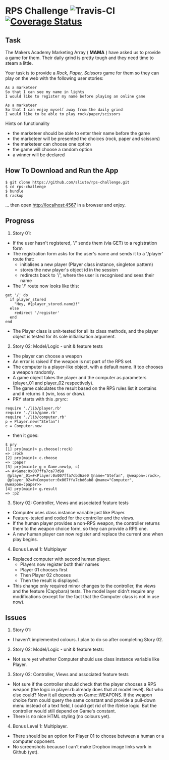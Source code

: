 # RPS Challenge ![Travis-CI](https://travis-ci.org/sliute/rps-challenge.svg?branch=master) [![Coverage Status](https://coveralls.io/repos/github/sliute/rps-challenge/badge.svg?branch=master)](https://coveralls.io/github/sliute/rps-challenge?branch=master)

Task
----

The Makers Academy Marketing Array ( **MAMA** ) have asked us to provide a game for them. Their daily grind is pretty tough and they need time to steam a little.

Your task is to provide a _Rock, Paper, Scissors_ game for them so they can play on the web with the following user stories:

```
As a marketeer
So that I can see my name in lights
I would like to register my name before playing an online game

As a marketeer
So that I can enjoy myself away from the daily grind
I would like to be able to play rock/paper/scissors
```

Hints on functionality

- the marketeer should be able to enter their name before the game
- the marketeer will be presented the choices (rock, paper and scissors)
- the marketeer can choose one option
- the game will choose a random option
- a winner will be declared

How To Download and Run the App
----

```
$ git clone https://github.com/sliute/rps-challenge.git
$ cd rps-challenge
$ bundle
$ rackup

```
... then open [http://localhost:4567](http://localhost:4567) in a browser and enjoy.

Progress
----

1. Story 01:
  * If the user hasn't registered, '/' sends them (via GET) to a registration form
  * The registration form asks for the user's name and sends it to a '/player' route that:
    - initialises a new player (Player class instance, singleton pattern)
    - stores the new player's object id in the session
    - redirects back to '/', where the user is recognised and sees their name
  * The '/' route now looks like this:
  ```
  get '/' do
    if player_stored
      "Hey, #{player_stored.name}!"
    else
      redirect '/register'
    end
  end
  ```
  * The Player class is unit-tested for all its class methods, and the player object is tested for its sole initialisation argument.

2. Story 02: Model/Logic - unit & feature tests
  * The player can choose a weapon
  * An error is raised if the weapon is not part of the RPS set.
  * The computer is a player-like object, with a default name. It too chooses a weapon randomly.
  * A game object takes the player and the computer as parameters (player_01 and player_02 respectively).
  * The game calculates the result based on the RPS rules list it contains and it returns it (win, loss or draw).
  * PRY starts with this .pryrc:
  ```
  require './lib/player.rb'
  require './lib/game.rb'
  require './lib/computer.rb'
  p = Player.new("Stefan")
  c = Computer.new
  ```
  * then it goes:
  ```
  $ pry
  [1] pry(main)> p.choose(:rock)
  => :rock
  [2] pry(main)> c.choose
  => :paper
  [3] pry(main)> g = Game.new(p, c)
  => #<Game:0x007ffa7ca77d98
   @player_01=#<Player:0x007ffa7cbd6ae0 @name="Stefan", @weapon=:rock>,
   @player_02=#<Computer:0x007ffa7cbd6ab8 @name="Computer", @weapon=:paper>>
  [4] pry(main)> g.result
  => :p2
  ```
3. Story 02: Controller, Views and associated feature tests
  * Computer uses class instance variable just like Player.
  * Feature-tested and coded for the controller and the views.
  * If the human player provides a non-RPS weapon, the controller returns them to the weapon choice form, so they can provide a RPS one.
  * A new human player can now register and replace the current one when play begins.

4. Bonus Level 1: Multiplayer
  * Replaced computer with second human player.
    - Players now register both their names
    - Player 01 chooses first
    - Then Player 02 chooses
    - Then the result is displayed.
  * This change only required minor changes to the controller, the views and the feature (Capybara) tests. The model layer didn't require any modifications (except for the fact that the Computer class is not in use now).

Issues
----

1. Story 01:
  * I haven't implemented colours. I plan to do so after completing Story 02.
2. Story 02: Model/Logic - unit & feature tests:
  * Not sure yet whether Computer should use class instance variable like Player.
3. Story 02: Controller, Views and associated feature tests
  * Not sure if the controller should check that the player chooses a RPS weapon (the logic in player.rb already does that at model level). But who else could? Now it all depends on Game::WEAPONS. If the weapon choice form could query the same constant and provide a pull-down menu instead of a text field, I could get rid of the if/else logic. But the controller would still depend on Game's constant.
  * There is no nice HTML styling (no colours yet).
4. Bonus Level 1: Multiplayer.
  * There should be an option for Player 01 to choose between a human or a computer opponent.
  * No screenshots because I can't make Dropbox image links work in Github (yet).
